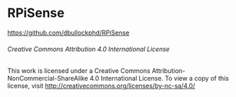 # RPiSense

https://github.com/dbullockphd/RPiSense

###### Creative Commons Attribution 4.0 International License

This work is licensed under a Creative Commons Attribution-NonCommercial-ShareAlike 4.0 International License. To view a copy of this license, visit http://creativecommons.org/licenses/by-nc-sa/4.0/
